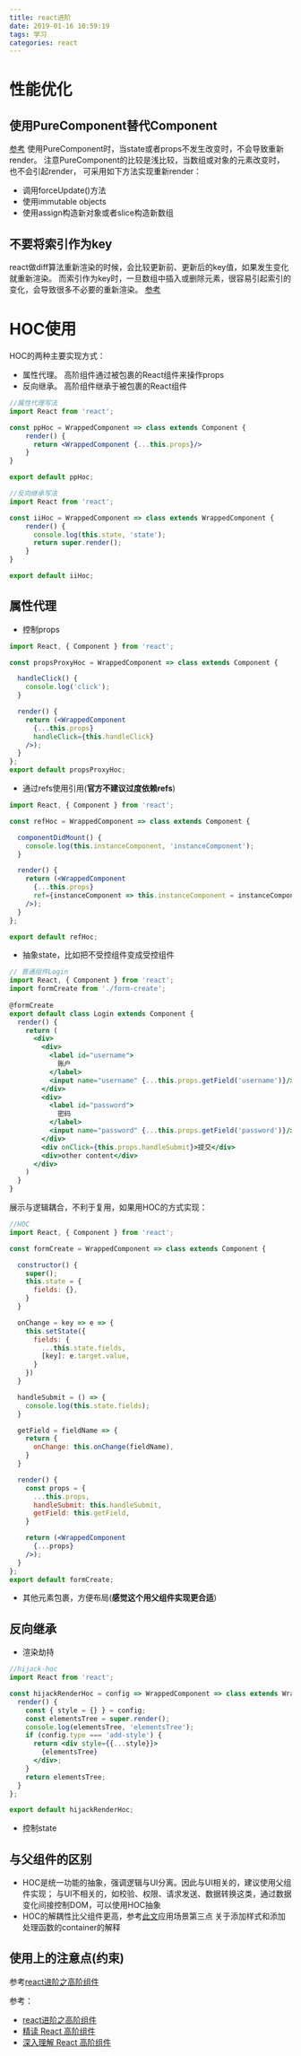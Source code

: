 ```yaml
---
title: react进阶
date: 2019-01-16 10:59:19
tags: 学习
categories: react
---
```

# 性能优化
## 使用PureComponent替代Component
[参考](https://reactjs.org/docs/react-api.html#reactpurecomponent)
使用PureComponent时，当state或者props不发生改变时，不会导致重新render。
注意PureComponent的比较是浅比较，当数组或对象的元素改变时，也不会引起render，
可采用如下方法实现重新render：
* 调用forceUpdate()方法
* 使用immutable objects
* 使用assign构造新对象或者slice构造新数组

## 不要将索引作为key
react做diff算法重新渲染的时候，会比较更新前、更新后的key值，如果发生变化就重新渲染。
而索引作为key时，一旦数组中插入或删除元素，很容易引起索引的变化，会导致很多不必要的重新渲染。
[参考](https://react.css88.com/docs/reconciliation.html#keys)

# HOC使用
HOC的两种主要实现方式：
* 属性代理。 高阶组件通过被包裹的React组件来操作props
* 反向继承。 高阶组件继承于被包裹的React组件
```jsx
//属性代理写法
import React from 'react';

const ppHoc = WrappedComponent => class extends Component {
    render() {
      return <WrappedComponent {...this.props}/>
    }
}

export default ppHoc;
```
```jsx
//反向继承写法
import React from 'react';

const iiHoc = WrappedComponent => class extends WrappedComponent {
    render() {
      console.log(this.state, 'state');
      return super.render();
    }
}

export default iiHoc;
```

## 属性代理
* 控制props
```jsx
import React, { Component } from 'react';

const propsProxyHoc = WrappedComponent => class extends Component {

  handleClick() {
    console.log('click');
  }

  render() {
    return (<WrappedComponent
      {...this.props}
      handleClick={this.handleClick}
    />);
  }
};
export default propsProxyHoc;
```
* 通过refs使用引用(**官方不建议过度依赖refs**)
```jsx
import React, { Component } from 'react';

const refHoc = WrappedComponent => class extends Component {

  componentDidMount() {
    console.log(this.instanceComponent, 'instanceComponent');
  }

  render() {
    return (<WrappedComponent
      {...this.props}
      ref={instanceComponent => this.instanceComponent = instanceComponent}
    />);
  }
};

export default refHoc;
```
* 抽象state，比如把不受控组件变成受控组件
```jsx
// 普通组件Login
import React, { Component } from 'react';
import formCreate from './form-create';
  
@formCreate
export default class Login extends Component {
  render() {
    return (
      <div>
        <div>
          <label id="username">
            账户
          </label>
          <input name="username" {...this.props.getField('username')}/>
        </div>
        <div>
          <label id="password">
            密码
          </label>
          <input name="password" {...this.props.getField('password')}/>
        </div>
        <div onClick={this.props.handleSubmit}>提交</div>
        <div>other content</div>
      </div>
    )
  }
}
```
展示与逻辑耦合，不利于复用，如果用HOC的方式实现：
```jsx
//HOC
import React, { Component } from 'react';

const formCreate = WrappedComponent => class extends Component {

  constructor() {
    super();
    this.state = {
      fields: {},
    }
  }

  onChange = key => e => {
    this.setState({
      fields: {
        ...this.state.fields,
        [key]: e.target.value,
      }
    })
  }

  handleSubmit = () => {
    console.log(this.state.fields);
  }

  getField = fieldName => {
    return {
      onChange: this.onChange(fieldName),
    }
  }

  render() {
    const props = {
      ...this.props,
      handleSubmit: this.handleSubmit,
      getField: this.getField,
    }

    return (<WrappedComponent
      {...props}
    />);
  }
};
export default formCreate;
```
* 其他元素包裹，方便布局(**感觉这个用父组件实现更合适**)

## 反向继承
* 渲染劫持
```jsx
//hijack-hoc
import React from 'react';

const hijackRenderHoc = config => WrappedComponent => class extends WrappedComponent {
  render() {
    const { style = {} } = config;
    const elementsTree = super.render();
    console.log(elementsTree, 'elementsTree');
    if (config.type === 'add-style') {
      return <div style={{...style}}>
        {elementsTree}
      </div>;
    }
    return elementsTree;
  }
};

export default hijackRenderHoc;
```
* 控制state

## 与父组件的区别
* HOC是统一功能的抽象，强调逻辑与UI分离。因此与UI相关的，建议使用父组件实现；
与UI不相关的，如校验、权限、请求发送、数据转换这类，通过数据变化间接控制DOM，可以使用HOC抽象
* HOC的解耦性比父组件更高，参考[此文](https://github.com/sunyongjian/blog/issues/25)应用场景第三点
关于添加样式和添加处理函数的container的解释

## 使用上的注意点(约束)
参考[react进阶之高阶组件](https://github.com/sunyongjian/blog/issues/25)

参考：
* [react进阶之高阶组件](https://github.com/sunyongjian/blog/issues/25)
* [精读 React 高阶组件](https://toutiao.io/posts/jrv8l8/preview)
* [深入理解 React 高阶组件](https://www.css88.com/archives/9462)
